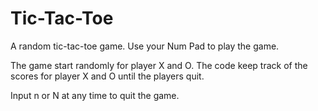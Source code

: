 # Tic-Tac-Toe

A random tic-tac-toe game.
Use your Num Pad to play the game.

The game start randomly for player X and O.
The code keep track of the scores for player X and O until the players quit.

Input n or N at any time to quit the game.

